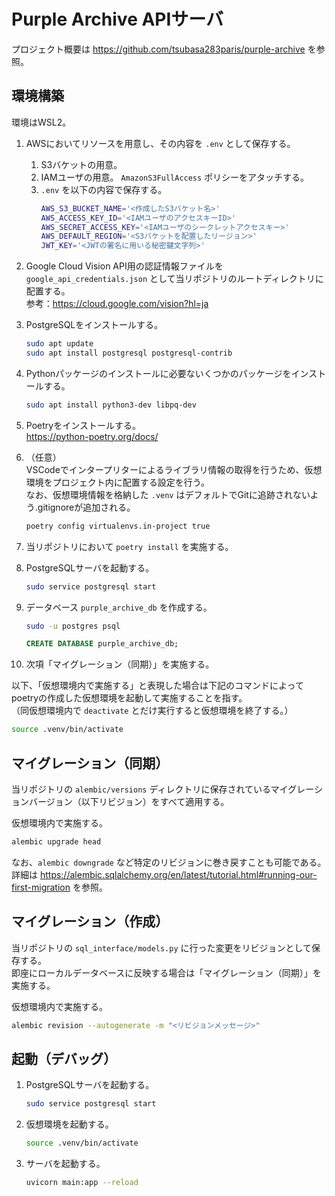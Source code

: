 # Purple Archive APIサーバ

プロジェクト概要は <https://github.com/tsubasa283paris/purple-archive> を参照。

## 環境構築

環境はWSL2。

1. AWSにおいてリソースを用意し、その内容を `.env` として保存する。
   1. S3バケットの用意。
   1. IAMユーザの用意。 `AmazonS3FullAccess` ポリシーをアタッチする。
   1. `.env` を以下の内容で保存する。  
      ```bash
      AWS_S3_BUCKET_NAME='<作成したS3バケット名>'
      AWS_ACCESS_KEY_ID='<IAMユーザのアクセスキーID>'
      AWS_SECRET_ACCESS_KEY='<IAMユーザのシークレットアクセスキー>'
      AWS_DEFAULT_REGION='<S3バケットを配置したリージョン>'
      JWT_KEY='<JWTの署名に用いる秘密鍵文字列>'
      ```

1. Google Cloud Vision API用の認証情報ファイルを `google_api_credentials.json` として当リポジトリのルートディレクトリに配置する。  
   参考：<https://cloud.google.com/vision?hl=ja>

1. PostgreSQLをインストールする。  
   ```bash
   sudo apt update
   sudo apt install postgresql postgresql-contrib
   ```

1. Pythonパッケージのインストールに必要ないくつかのパッケージをインストールする。  
   ```bash
   sudo apt install python3-dev libpq-dev
   ```

1. Poetryをインストールする。  
   <https://python-poetry.org/docs/>

1. （任意）  
   VSCodeでインタープリターによるライブラリ情報の取得を行うため、仮想環境をプロジェクト内に配置する設定を行う。  
   なお、仮想環境情報を格納した `.venv` はデフォルトでGitに追跡されないよう.gitignoreが追加される。  
   ```bash
   poetry config virtualenvs.in-project true
   ```

1. 当リポジトリにおいて `poetry install` を実施する。  

1. PostgreSQLサーバを起動する。  
   ```bash
   sudo service postgresql start
   ```

1. データベース `purple_archive_db` を作成する。  
   ```bash
   sudo -u postgres psql
   ```

   ```sql
   CREATE DATABASE purple_archive_db;
   ```

1. 次項「マイグレーション（同期）」を実施する。

以下、「仮想環境内で実施する」と表現した場合は下記のコマンドによってpoetryの作成した仮想環境を起動して実施することを指す。  
（同仮想環境内で `deactivate` とだけ実行すると仮想環境を終了する。）  
```bash
source .venv/bin/activate
```

## マイグレーション（同期）

当リポジトリの `alembic/versions` ディレクトリに保存されているマイグレーションバージョン（以下リビジョン）をすべて適用する。  

仮想環境内で実施する。  
```bash
alembic upgrade head
```

なお、`alembic downgrade` など特定のリビジョンに巻き戻すことも可能である。  
詳細は <https://alembic.sqlalchemy.org/en/latest/tutorial.html#running-our-first-migration> を参照。

## マイグレーション（作成）

当リポジトリの `sql_interface/models.py` に行った変更をリビジョンとして保存する。  
即座にローカルデータベースに反映する場合は「マイグレーション（同期）」を実施する。  

仮想環境内で実施する。  
```bash
alembic revision --autogenerate -m "<リビジョンメッセージ>"
```

## 起動（デバッグ）

1. PostgreSQLサーバを起動する。  
   ```bash
   sudo service postgresql start
   ```

1. 仮想環境を起動する。  
   ```bash
   source .venv/bin/activate
   ```

1. サーバを起動する。  
   ```bash
   uvicorn main:app --reload
   ```
